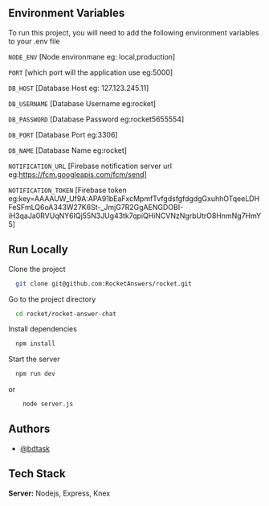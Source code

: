 
## Environment Variables

To run this project, you will need to add the following environment variables to your .env file

`NODE_ENV` [Node environmane eg: local,production]

`PORT`  [which port will the application use eg:5000]

`DB_HOST` [Database Host eg: 127.123.245.11]

`DB_USERNAME` [Database Username eg:rocket]

`DB_PASSWORD` [Database Password eg:rocket5655554]

`DB_PORT` [Database Port eg:3306]

`DB_NAME` [Database Name eg:rocket]

`NOTIFICATION_URL` [Firebase notification server url eg:https://fcm.googleapis.com/fcm/send]

`NOTIFICATION_TOKEN` [Firebase token eg:key=AAAAUW_Uf9A:APA91bEaFxcMpmfTvfgdsfgfdgdgGxuhhOTqeeLDHFeSFmLQ6oA343W27K6St-_JmjG7R2GgAENGDOBI-iH3qaJa0RVUqNY6IQj55N3JUg43tk7qpiQHiNCVNzNgrbUtrO8HnmNg7HmY5]




## Run Locally

Clone the project

```bash
  git clone git@github.com:RocketAnswers/rocket.git
```

Go to the project directory

```bash
  cd rocket/rocket-answer-chat
```

Install dependencies

```bash
  npm install
```

Start the server

```bash
  npm run dev
```

or 

```bash
    node server.js
```


## Authors

- [@bdtask](https://www.bdtask.com/)


## Tech Stack

**Server:** Nodejs, Express, Knex

